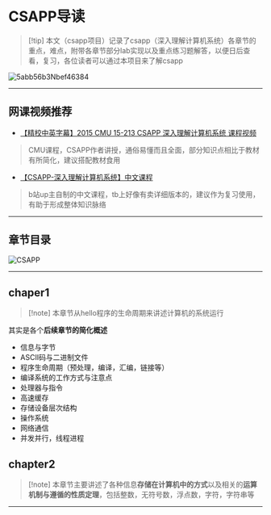 # CSAPP导读

> [!tip] 本文（csapp项目）记录了csapp（深入理解计算机系统）各章节的重点，难点，附带各章节部分lab实现以及重点练习题解答，以便日后查看，复习，各位读者可以通过本项目来了解csapp

![5abb56b3Nbef46384](https://s2.loli.net/2022/07/11/Zk2QAwphz5TPVnv.jpg)



---

## 网课视频推荐

- [【精校中英字幕】2015 CMU 15-213 CSAPP 深入理解计算机系统 课程视频](https://www.bilibili.com/video/BV1iW411d7hd?spm_id_from=333.1007.top_right_bar_window_history.content.click&vd_source=27a857e6851c7d3cd8936f641245bb8b)

> CMU课程，CSAPP作者讲授，通俗易懂而且全面，部分知识点相比于教材有所简化，建议搭配教材食用

- [【CSAPP-深入理解计算机系统】中文课程](https://www.bilibili.com/video/BV1cD4y1D7uR?spm_id_from=333.1007.top_right_bar_window_custom_collection.content.click&vd_source=27a857e6851c7d3cd8936f641245bb8b)

> b站up主自制的中文课程，tb上好像有卖详细版本的，建议作为复习使用，有助于形成整体知识脉络

---



## 章节目录

![CSAPP](https://s2.loli.net/2022/07/11/idStJzP6yBXja7q.png)



---

<!-- tabs:start -->

## **chaper1**

> [!note] 本章节从hello程序的生命周期来讲述计算机的系统运行

其实是各个**后续章节的简化概述**

- 信息与字节
- ASCII码与二进制文件
- 程序生命周期（预处理，编译，汇编，链接等）
- 编译系统的工作方式与注意点
- 处理器与指令
- 高速缓存
- 存储设备层次结构
- 操作系统
- 网络通信
- 并发并行，线程进程



## **chapter2**

> [!note] 本章节主要讲述了各种信息**存储在计算机中的方式**以及相关的**运算机制与遵循的性质定理**，包括整数，无符号数，浮点数，字符，字符串等



---



<!-- tabs:end -->